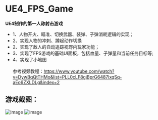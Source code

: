 # UE4_FPS_Game
**UE4制作的第一人称射击游戏**
* 1、人物开火、瞄准、切换武器、装弹、子弹消耗逻辑的实现；
* 2、实现人物的冲刺、蹲起动作切换
* 2、实现了敌人的自动追踪视野内玩家功能；
* 3、实现了FPS游戏的基础UI面板，包括血量、子弹量和当前任务目标等;
* 4、实现了小地图
<br><br>参考视频教程：https://www.youtube.com/watch?v=DywBqQtTHMo&list=PLL0cLF8gjBprG6487lxqSq-aEo6ZXLDLg&index=2
## 游戏截图：
![image](https://user-images.githubusercontent.com/48059148/165107553-d8d9581c-51f9-4929-ac90-b8afcad4e0de.png)
![image](https://user-images.githubusercontent.com/48059148/165107990-436050c6-b786-4d8e-acbc-4b90b37b2b5c.png)

